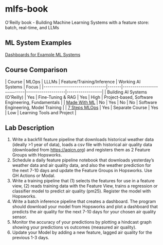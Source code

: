 # mlfs-book
O'Reilly book - Building Machine Learning Systems with a feature store: batch, real-time, and LLMs


## ML System Examples


[Dashboards for Example ML Systems](https://ivwhy.github.io/mlfs-book/air-quality/)

## Course Comparison

| Course                         | MLOps | LLLMs             | Feature/Training/Inference | Working AI Systems | Focus |
|--------------------------------|-------|----------------------------|--------------------|------------------|
| Building AI Systems (O'Reilly) | Yes   | Fine-Tuning & RAG | Yes                        | High               | Project-based, Software Engineering, Fundamentals    |
| [Made With ML](https://madewithml.com/)                   | No          | Yes   | No                         | No                 | Software Engineering, Model Training   |
| [7 Steps MLOps](https://www.pauliusztin.me/courses/the-full-stack-7-steps-mlops-framework)            | Yes   | Separate Course    | Yes                        | Low                | Learning Tools and Project    |

## Lab Description

1. Write a backfill feature pipeline that downloads historical weather data (ideally >1
year of data), loads a csv file with historical air quality data (downloaded from
https://aqicn.org) and registers them as 2 Feature Groups with Hopsworks.
2. Schedule a daily feature pipeline notebook that downloads yesterday’s weather
data and air quality data, and also the weather prediction for the next 7-10 days
and update the Feature Groups in Hopsworks. Use GH Actions or Modal.
3. Write a training pipeline that (1) selects the features for use in a feature view, (2)
reads training data with the Feature View, trains a regression or classifier model to
predict air quality (pm25). Register the model with Hopsworks.
4. Write a batch inference pipeline that creates a dashboard. The program should
download your model from Hopsworks and plot a dashboard that predicts the air
quality for the next 7-10 days for your chosen air quality sensor.
5. Monitor the accuracy of your predictions by plotting a hindcast graph showing
your predictions vs outcomes (measured air quality).
6. Update your Model by adding a new feature, lagged air quality for the previous 1-3
days.
